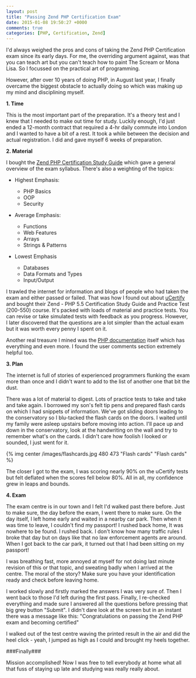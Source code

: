 ```yaml
---
layout: post
title: "Passing Zend PHP Certification Exam"
date: 2015-01-08 19:50:27 +0000
comments: true
categories: [PHP, Certification, Zend]
---
```


I'd always weighed the pros and cons of taking the Zend PHP Certification exam since its early days. For me, the overriding argument against, was that you can teach art but you can't teach how to paint The Scream or Mona Lisa. So I focussed on the practical art of programming. 

<!-- more -->

However, after over 10 years of doing PHP, in August last year, I finally overcame the biggest obstacle to actually doing so which was making up my mind and disciplining myself.


**1. Time**

This is the most important part of the preparation. It's a theory test and  I knew that I needed to make out time for study. Luckily enough, I'd just ended a 12-month contract that required a 4-hr daily commute into London and I wanted to have a bit of a rest. It took a while between the decision and actual registration. I did and gave myself 6 weeks of preparation.  

**2. Material**

I bought the <a href="http://shop.zend.com/en/php-certification/zend-php-certification-guide-pdf.html">Zend PHP Certification Study Guide</a> which gave a general overview of the exam syllabus. There's also a weighting of the topics:

* Highest Emphasis:
	- PHP Basics
	- OOP
	- Security

* Average Emphasis:
	- Functions
	- Web Features
	- Arrays
	- Strings & Patterns

* Lowest Emphasis
	- Databases
	- Data Formats and Types
	- Input/Output

I trawled the internet for information and blogs of people who had taken the exam and either passed or failed. That was how I found out about <a href="http://www.ucertify.com/">uCertify</a> and bought their Zend - PHP 5.5 Certification Study Guide and Practice Test (200-550) course. It's packed with loads of material and practice tests. You can revise or take simulated tests with feedback as you progress. However, I later discovered that the questions are a lot simpler than the actual exam but it was worth every penny I spent on it.

Another real treasure I mined was the <a href="http://php.net/manual/en/">PHP documentation</a> itself which has everything and even more. I found the user comments section extremely helpful too. 

**3. Plan**

The internet is full of stories of experienced programmers flunking the exam more than once and I didn't want to add to the list of another one that bit the dust. 

There was a lot of material to digest. Lots of practice tests to take and take and take again. I borrowed my son's felt tip pens and prepared flash cards on which I had snippets of information. We've got sliding doors leading to the conservatory so I blu-tacked the flash cards on the doors. I waited until my family were asleep upstairs before moving into action. I'll pace up and down in the conservatory, look at the handwriting on the wall and try to remember what's on the cards. I didn't care how foolish I looked or sounded, I just went for it.

{% img center /images/flashcards.jpg 480 473 "Flash cards" "Flash cards" %}

The closer I got to the exam, I was scoring nearly 90% on the uCertify tests but felt deflated when the scores fell below 80%. All in all, my confidence grew in leaps and bounds.

**4. Exam**

The exam centre is in our town and I felt I'd walked past there before. Just to make sure, the day before the exam, I went there to make sure. On the day itself, I left home early and waited in a nearby car park. Then when it was time to leave, I couldn't find my passport! I rushed back home, It was nowhere to be found. I rushed back. I don't know how many traffic rules I broke that day but on days like that no law enforcement agents are around. When I got back to the car park, it turned out that I had been sitting on my passport!

I was breathing fast, more annoyed at myself for not doing last minute revision of this or that topic, and sweating badly when I arrived at the centre. The moral of the story? Make sure you have your identification ready and check before leaving home.

I worked slowly and firstly marked the answers I was very sure of. Then I went back to those I'd left during the first pass. Finally, I re-checked everything and made sure I answered all the questions before pressing that big grey button "Submit". I didn't dare look at the screen but in an instant there was a message like this: "Congratulations on passing the Zend PHP exam and becoming certified"

I walked out of the test centre waving the printed result in the air and did the heel click - yeah, I jumped as high as I could and brought my heels together. 

###Finally###

Mission accomplished! Now I was free to tell everybody at home what all that fuss of staying up late and studying was really really about.

